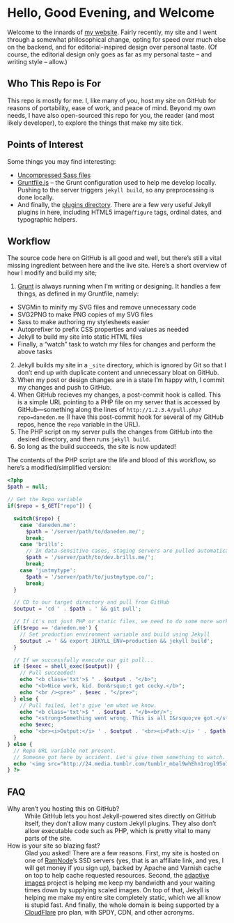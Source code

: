 # Hello, Good Evening, and Welcome
Welcome to the innards of [my website](http://daneden.me). Fairly recently, my site and I went through a somewhat philosophical change, opting for speed over much else on the backend, and for editorial-inspired design over personal taste. (Of course, the editorial design only goes as far as my personal taste – and writing style – allow.)

## Who This Repo is For
This repo is mostly for me. I, like many of you, host my site on GitHub for reasons of portability, ease of work, and peace of mind. Beyond my own needs, I have also open-sourced this repo for you, the reader (and most likely developer), to explore the things that make my site tick.

## Points of Interest
Some things you may find interesting:

- [Uncompressed Sass files](https://bitbucket.org/daneden/daneden.me/src/2a066a999866824bd25253c1adfe06cfe399e370/_assets/scss/?at=master)
- [Gruntfile.js](https://bitbucket.org/daneden/daneden.me/src/2a066a999866824bd25253c1adfe06cfe399e370/Gruntfile.js?at=master) – the Grunt configuration used to help me develop locally. Pushing to the server triggers `jekyll build`, so any preprocessing is done locally.
- And finally, the [plugins directory](https://bitbucket.org/daneden/daneden.me/src/2a066a999866824bd25253c1adfe06cfe399e370/_plugins/?at=master). There are a few very useful Jekyll plugins in here, including HTML5 image/`figure` tags, ordinal dates, and typographic helpers.

## Workflow
The source code here on GitHub is all good and well, but there’s still a vital missing ingredient between here and the live site. Here’s a short overview of how I modify and build my site;

1. [Grunt](http://gruntjs.com) is always running when I’m writing or designing. It handles a few things, as defined in my Gruntfile, namely:
  - SVGMin to minify my SVG files and remove unnecessary code
  - SVG2PNG to make PNG copies of my SVG files
  - Sass to make authoring my stylesheets easier
  - Autoprefixer to prefix CSS properties and values as needed
  - Jekyll to build my site into static HTML files
  - Finally, a “watch” task to watch my files for changes and perform the above tasks
2. Jekyll builds my site in a `_site` directory, which is ignored by Git so that I don’t end up with duplicate content and unnecessary bloat on GitHub.
3. When my post or design changes are in a state I’m happy with, I commit my changes and push to GitHub.
4. When GitHub recieves my changes, a post-commit hook is called. This is a simple URL pointing to a PHP file on my server that is accessed by GitHub—something along the lines of `http://1.2.3.4/pull.php?repo=daneden.me` (I have this post-commit hook for several of my GitHub repos, hence the `repo` variable in the URL).
5. The PHP script on my server pulls the changes from GitHub into the desired directory, and then runs `jekyll build`.
6. So long as the build succeeds, the site is now updated!

The contents of the PHP script are the life and blood of this workflow, so here’s a modified/simplified version:

```php
<?php
$path = null;

// Get the Repo variable
if($repo = $_GET["repo"]) {

  switch($repo) {
    case 'daneden.me':
      $path = '/server/path/to/daneden.me/';
      break;
    case 'brills':
      // In data-sensitive cases, staging servers are pulled automatically, but production pulls are done manually
      $path = '/server/path/to/dev.brills.me/';
      break;
    case 'justmytype':
      $path = '/server/path/to/justmytype.co/';
      break;
  }

  // CD to our target directory and pull from GitHub
  $output = 'cd ' . $path . ' && git pull';

  // If it's not just PHP or static files, we need to do some more work
  if($repo == 'daneden.me') {
    // Set production environment variable and build using Jekyll
    $output .= ' && export JEKYLL_ENV=production && jekyll build';
  }

  // If we successfully execute our git pull...
  if ($exec = shell_exec($output)) {
    // Pull succeeded!
    echo "<b class='txt'>$ " . $output . "</b>";
    echo "<b>Nice work, kid. Don&rsquo;t get cocky.</b>";
    echo "<br /><pre>" . $exec . "</pre>";
  } else {
    // Pull failed, let's give 'em what we know.
    echo "<b class='txt'>$ " . $output . "</b><br/>";
    echo "<strong>Something went wrong. This is all I&rsquo;ve got.</strong><br>";
    echo $exec;
    echo '<br><i>Output:</i> ' . $output . '<br><i>Path:</i> ' . $path . '<br><i>Repo:</i> ' . $repo;
  }
} else {
  // Repo URL variable not present.
  // Someone got here by accident. Let's give them something to watch.
  echo '<img src="http://24.media.tumblr.com/tumblr_mbal9whEhn1rogl95o1_500.gif" alt="Nothing to see here.">';
} ?>
```

## FAQ

<dl>
  <dt>Why aren’t you hosting this on GitHub?</dt>
  <dd>While GitHub lets you host Jekyll-powered sites directly on GitHub itself, they don’t allow many custom Jekyll plugins. They also don’t allow executable code such as PHP, which is pretty vital to many parts of the site.</dd>

  <dt>How is your site so blazing fast?</dt>
  <dd>Glad you asked! There are a few reasons. First, my site is hosted on one of <a href="https://clientarea.ramnode.com/aff.php?aff=088">RamNode</a>’s SSD servers (yes, that is an affiliate link, and yes, I will get money if you sign up), backed by Apache and Varnish cache on top to help cache requested resources. Second, the <a href="http://adaptive-images.com">adaptive images</a> project is helping me keep my bandwidth and your waiting times down by supplying scaled images. On top of that, Jekyll is helping me make my entire site completely static, which we all know is stupid fast. And finally, the whole domain is being supported by a <a href="https://www.cloudflare.com">CloudFlare</a> pro plan, with SPDY, CDN, and other acronyms.</dd>
</dl>
